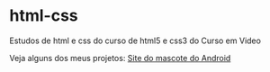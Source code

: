 # html-css
Estudos de html e css do curso de html5 e css3 do Curso em Video

Veja alguns dos meus projetos:
<a href="https://raquelfrancaa.github.io/projeto-android/index.html" target="_blank">Site do mascote do Android</a>
